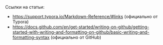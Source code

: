 Ссылки на статьи:
- https://support.typora.io/Markdown-Reference/#links (официально от Typora)
- https://docs.github.com/en/get-started/writing-on-github/getting-started-with-writing-and-formatting-on-github/basic-writing-and-formatting-syntax (официально от GitHub)
